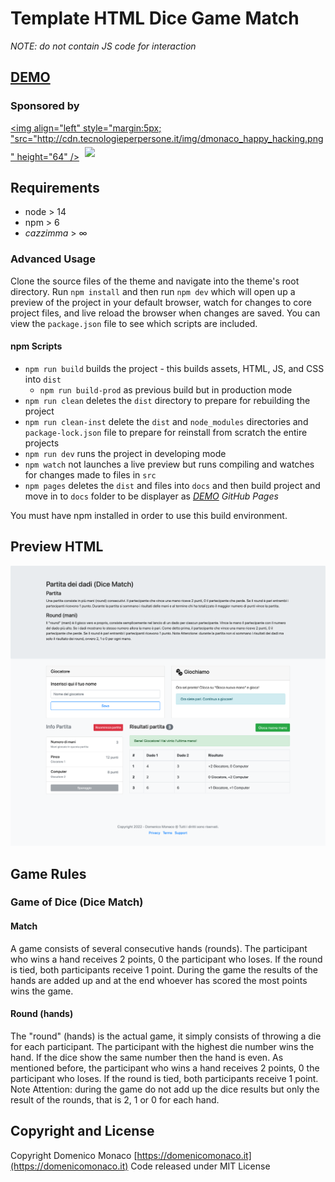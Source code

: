 # Template HTML Dice Game Match 

*NOTE: do not contain JS code for interaction*

## [DEMO](https://domenicomonaco.github.io/dice-game-webpack/)

### Sponsored by
[<img align="left" style="margin:5px; "src="http://cdn.tecnologieperpersone.it/img/dmonaco_happy_hacking.png" height="64" />](https://blog.domenicomonaco.it)
 [<img style="margin:5px;" src="http://cdn.tecnologieperpersone.it/img/tecnologie-per-persone-logo.png" height="64" />](https://tecnologieperpersone.it)

 ## Requirements

* node > 14
* npm > 6
* *cazzimma* > ∞

### Advanced Usage

Clone the source files of the theme and navigate into the theme's root directory. Run `npm install` and then run `npm dev` which will open up a preview of the project in your default browser, watch for changes to core project files, and live reload the browser when changes are saved. You can view the `package.json` file to see which scripts are included.

#### npm Scripts
- `npm run build` builds the project - this builds assets, HTML, JS, and CSS into `dist`
	- `npm run build-prod` as previous build but in production mode
- `npm run clean` deletes the `dist` directory to prepare for rebuilding the project
- `npm run clean-inst` delete the `dist` and `node_modules` directories and `package-lock.json` file to prepare for reinstall from scratch the entire projects
- `npm run dev` runs the project in developing mode
- `npm watch` not launches a live preview but runs compiling and watches for changes made to files in `src`
- `npm pages` deletes the `dist` and files into `docs` and then build project and move in to `docs` folder to be displayer as *[DEMO](https://domenicomonaco.github.io/dice-game-webpack/) GitHub Pages* 

You must have npm installed in order to use this build environment.

## Preview HTML

![Dice Match HTML preview](preview.png)

## Game Rules

### Game of Dice (Dice Match)
#### Match

A game consists of several consecutive hands (rounds). The participant who wins a hand receives 2 points, 0 the participant who loses. If the round is tied, both participants receive 1 point. During the game the results of the hands are added up and at the end whoever has scored the most points wins the game.

#### Round (hands)
The "round" (hands) is the actual game, it simply consists of throwing a die for each participant. The participant with the highest die number wins the hand. If the dice show the same number then the hand is even. As mentioned before, the participant who wins a hand receives 2 points, 0 the participant who loses. If the round is tied, both participants receive 1 point. Note Attention: during the game do not add up the dice results but only the result of the rounds, that is 2, 1 or 0 for each hand.

## Copyright and License

Copyright
Domenico Monaco [https://domenicomonaco.it](https://domenicomonaco.it) Code released under MIT License
